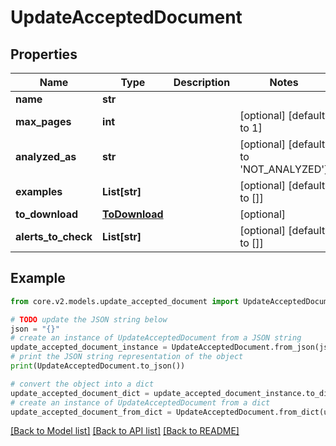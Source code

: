 # UpdateAcceptedDocument


## Properties

Name | Type | Description | Notes
------------ | ------------- | ------------- | -------------
**name** | **str** |  | 
**max_pages** | **int** |  | [optional] [default to 1]
**analyzed_as** | **str** |  | [optional] [default to 'NOT_ANALYZED']
**examples** | **List[str]** |  | [optional] [default to []]
**to_download** | [**ToDownload**](ToDownload.md) |  | [optional] 
**alerts_to_check** | **List[str]** |  | [optional] [default to []]

## Example

```python
from core.v2.models.update_accepted_document import UpdateAcceptedDocument

# TODO update the JSON string below
json = "{}"
# create an instance of UpdateAcceptedDocument from a JSON string
update_accepted_document_instance = UpdateAcceptedDocument.from_json(json)
# print the JSON string representation of the object
print(UpdateAcceptedDocument.to_json())

# convert the object into a dict
update_accepted_document_dict = update_accepted_document_instance.to_dict()
# create an instance of UpdateAcceptedDocument from a dict
update_accepted_document_from_dict = UpdateAcceptedDocument.from_dict(update_accepted_document_dict)
```
[[Back to Model list]](../README.md#documentation-for-models) [[Back to API list]](../README.md#documentation-for-api-endpoints) [[Back to README]](../README.md)


